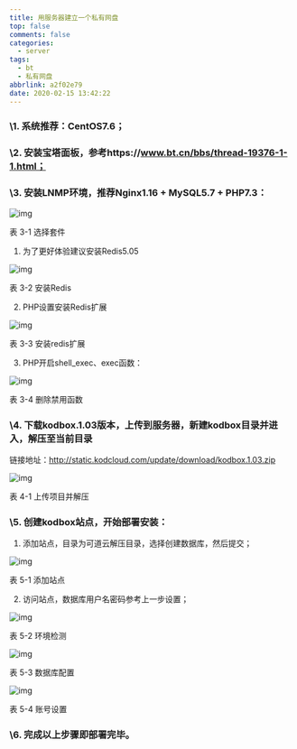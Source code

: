 ```yaml
---
title: 用服务器建立一个私有网盘
top: false
comments: false
categories:
  - server
tags:
  - bt
  - 私有网盘
abbrlink: a2f02e79
date: 2020-02-15 13:42:22
---
```


### \1. 系统推荐：CentOS7.6；

<!-- more -->

### \2. 安装宝塔面板，参考https://www.bt.cn/bbs/thread-19376-1-1.html；

### \3. 安装LNMP环境，推荐Nginx1.16 + MySQL5.7 + PHP7.3：

![img](file:///C:\Users\ADMIN-~1\AppData\Local\Temp\ksohtml14196\wps1.jpg) 

表 3-1 选择套件

1) 为了更好体验建议安装Redis5.05

![img](file:///C:\Users\ADMIN-~1\AppData\Local\Temp\ksohtml14196\wps2.jpg) 

表 3-2 安装Redis

2) PHP设置安装Redis扩展

![img](file:///C:\Users\ADMIN-~1\AppData\Local\Temp\ksohtml14196\wps3.jpg) 

表 3-3 安装redis扩展

3) PHP开启shell_exec、exec函数：

![img](file:///C:\Users\ADMIN-~1\AppData\Local\Temp\ksohtml14196\wps4.jpg) 

表 3-4 删除禁用函数





### \4. 下载kodbox.1.03版本，上传到服务器，新建kodbox目录并进入，解压至当前目录

链接地址：http://static.kodcloud.com/update/download/kodbox.1.03.zip

![img](file:///C:\Users\ADMIN-~1\AppData\Local\Temp\ksohtml14196\wps5.jpg) 

表 4-1 上传项目并解压





### \5. 创建kodbox站点，开始部署安装：

1) 添加站点，目录为可道云解压目录，选择创建数据库，然后提交；

![img](file:///C:\Users\ADMIN-~1\AppData\Local\Temp\ksohtml14196\wps6.jpg) 

表 5-1 添加站点

2) 访问站点，数据库用户名密码参考上一步设置；

![img](file:///C:\Users\ADMIN-~1\AppData\Local\Temp\ksohtml14196\wps7.jpg) 

表 5-2 环境检测

![img](file:///C:\Users\ADMIN-~1\AppData\Local\Temp\ksohtml14196\wps8.jpg) 

表 5-3 数据库配置

![img](file:///C:\Users\ADMIN-~1\AppData\Local\Temp\ksohtml14196\wps9.jpg) 

表 5-4 账号设置



### \6. 完成以上步骤即部署完毕。